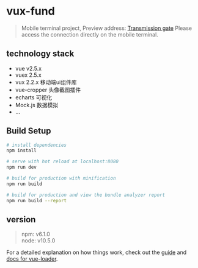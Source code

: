 # vux-fund
 > Mobile terminal project, Preview address: [Transmission gate](https://cryingbat.github.io/vux-fund/ )  Please access the connection directly on the mobile terminal.
> 
## technology stack

- vue v2.5.x
- vuex 2.5.x
- vux 2.2.x 移动端ui组件库
- vue-cropper 头像截图插件
- echarts 可视化
- Mock.js  数据模拟
- ...

## Build Setup

``` bash
# install dependencies
npm install

# serve with hot reload at localhost:8080
npm run dev

# build for production with minification
npm run build

# build for production and view the bundle analyzer report
npm run build --report
```

## version
> npm: v6.1.0  
node: v10.5.0  

For a detailed explanation on how things work, check out the [guide](http://vuejs-templates.github.io/webpack/) and [docs for vue-loader](http://vuejs.github.io/vue-loader).

